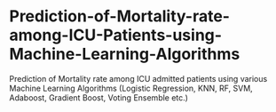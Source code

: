 # Prediction-of-Mortality-rate-among-ICU-Patients-using-Machine-Learning-Algorithms
Prediction of Mortality rate among ICU admitted patients using various Machine Learning Algorithms (Logistic Regression, KNN, RF, SVM, Adaboost, Gradient Boost, Voting Ensemble etc.)
